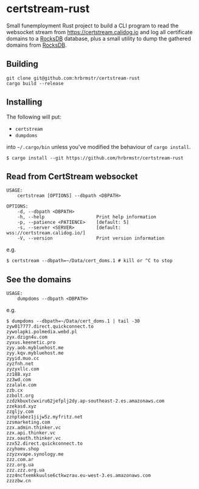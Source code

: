 # certstream-rust

Small funemployment Rust project to build a CLI program to read the websocket stream from <https://certstream.calidog.io> and log all certificate domains to a [RocksDB](http://rocksdb.org) database, plus a small utility to dump the gathered domains from [RocksDB](http://rocksdb.org).

## Building

```
git clone git@github.com:hrbrmstr/certstream-rust
cargo build --release 
```

## Installing

The following will put:

- `certstream`
- `dumpdoms`

into `~/.cargo/bin` unless you've modified the behaviour of `cargo install`.

```
$ cargo install --git https://github.com/hrbrmstr/certstream-rust
```

## Read from CertStream websocket

```
USAGE:
    certstream [OPTIONS] --dbpath <DBPATH>

OPTIONS:
    -d, --dbpath <DBPATH>        
    -h, --help                   Print help information
    -p, --patience <PATIENCE>    [default: 5]
    -s, --server <SERVER>        [default: wss://certstream.calidog.io/]
    -V, --version                Print version information
```

e.g.
```
$ certstream --dbpath=~/Data/cert_doms.1 # kill or ^C to stop
```

## See the domains

```
USAGE:
    dumpdoms --dbpath <DBPATH>
```

e.g.
```
$ dumpdoms --dbpath=~/Data/cert_doms.1 | tail -30
zyw017777.direct.quickconnect.to
zywolapki.polmedia.webd.pl
zyx.dzign4u.com
zyxus.keenetic.pro
zyy.aob.mybluehost.me
zyy.kqv.mybluehost.me
zyyid.muo.cc
zyzfnh.net
zyzyxllc.com
zz188.xyz
zz3wd.com
zzalale.com
zzb.cx
zzbolt.org
zzdzkbuxtcwxiru62jefplj2dy.ap-southeast-2.es.amazonaws.com
zzekasd.xyz
zzgljy.com
zznptabez1jijw5z.myfritz.net
zzsmarketing.com
zzx.admin.thinker.vc
zzx.api.thinker.vc
zzx.oauth.thinker.vc
zzx52.direct.quickconnect.to
zzyhomv.shop
zzyzxvape.synology.me
zzz.com.ar
zzz.org.ua
zzz.zzz.org.ua
zzz4ncfxemkkuulse6ctkwzrau.eu-west-3.es.amazonaws.com
zzzzbw.cn
```
